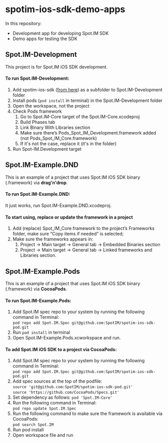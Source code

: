 # spotim-ios-sdk-demo-apps
In this repository:
* Development app for developing Spot.IM SDK
* Demo apps for testing the SDK

## Spot.IM-Development
This project is for Spot.IM iOS SDK development.

#### To run Spot.IM-Development:
1. Add spotim-ios-sdk ([from here](https://github.com/SpotIM/spotim-ios-sdk)) as a subfolder to Spot.IM-Development folder
2. Install pods (`pod install` in terminal) in the Spot.IM-Development folder
3. Open the workspace, not the project
4. Check Pods framework
    1. Go to Spot.IM-Core target of the Spot.IM-Core.xcodeproj
    2. Build Phases tab
    3. Link Binary With Libraries section
    4. Make sure there’s Pods_Spot_IM_Development.framework added (not Pods_Spot_IM_Core.framework)
    5. If it's not the case, replace it (it's in the folder)
5. Run Spot-IM.Development target

## Spot.IM-Example.DND
This is an example of a project that uses Spot.IM iOS SDK binary (.framework) via **drag'n'drop**.

#### To run Spot.IM-Example.DND:
It just works, run Spot.IM-Example.DND.xcodeproj.

#### To start using, replace or update the framework in a project
1. Add (replace) Spot_IM_Core.framework to the project’s Frameworks folder, make sure “Copy items if needed” is selected;
2. Make sure the frameworks appears in:
    1. Project -> Main target -> General tab -> Embedded Binaries section
    2. Project -> Main target -> General tab -> Linked frameworks and Libraries section.

## Spot.IM-Example.Pods
This is an example of a project that uses Spot.IM iOS SDK binary (.framework) via **CocoaPods**.

#### To run Spot.IM-Example.Pods:
1. Add Spot.IM spec repo to your system by running the following command in Terminal:  
`pod repo add Spot.IM.Spec git@github.com:SpotIM/spotim-ios-sdk-pod.git`  
2. Run `pod install` in terminal
3. Open Spot.IM-Example.Pods.xcworkspace and run.

#### To add Spot.IM iOS SDK to a project via CocoaPods:
1. Add Spot.IM spec repo to your system by running the following command in Terminal:  
  `pod repo add Spot.IM.Spec git@github.com:SpotIM/spotim-ios-sdk-pod.git`
2. Add spec sources at the top of the podfile:  
  `source 'git@github.com:SpotIM/spotim-ios-sdk-pod.git'`  
  `source 'https://github.com/CocoaPods/Specs.git'`  
3. Set dependency as follows: `pod 'Spot.IM-Core'`
4. Run the following command in Terminal:  
  `pod repo update Spot.IM.Spec`
4. Run the following command to make sure the framework is available via CocoaPods:  
  `pod search Spot.IM`  
5. Run pod install
6. Open workspace file and run
